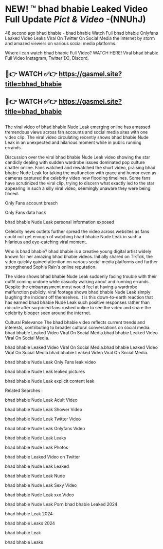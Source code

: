 # NEW! ™ bhad bhabie Leaked Video Full Update *Pict & Video* -(NNUhJ)
48 second ago bhad bhabie - bhad bhabie Watch Full bhad bhabie Onlyfans Leaked Video Leaks Viral On Twitter On Social Media the internet by storm and amazed viewers on various social media platforms.

Where i can watch bhad bhabie Full Video? WATCH HERE! Viral bhad bhabie Full Video Instagram, Twitter (X), Discord.

## 🔴👉 WATCH ✅👉 https://gasmel.site?title=bhad_bhabie
## 🔴👉 WATCH ✅👉 https://gasmel.site?title=bhad_bhabie
##

The viral video of bhad bhabie Nude Leak emerging online has amassed tremendous views across fan accounts and social media sites with one video clip. The viral video circulating recently shows bhad bhabie Nude Leak in an unexpected and hilarious moment while in public running errands.


Discussion over the viral bhad bhabie Nude Leak video showing the star candidly dealing with sudden wardrobe issues dominated pop culture chatter online. Fans watched and rewatched the short video, praising bhad bhabie Nude Leak for taking the malfunction with grace and humor even as cameras captured the celebrity video now flooding timelines. Some fans have scrutinized the viral clip, trying to discern what exactly led to the star appearing in such a silly viral video, seemingly unaware they were being filmed.


Only Fans account breach

Only Fans data hack

bhad bhabie Nude Leak personal information exposed

Celebrity news outlets further spread the video across websites as fans could not get enough of watching bhad bhabie Nude Leak in such a hilarious and eye-catching viral moment.


Who is bhad bhabie? bhad bhabie is a creative young digital artist widely known for her amazing bhad bhabie videos. Initially shared on TikTok, the video quickly gained attention on various social media platforms and further strengthened Sophia Rain's online reputation.

The video shows bhad bhabie Nude Leak suddenly facing trouble with their outfit coming undone while casually walking about and running errands. Despite the embarrassment most would feel at having a wardrobe malfunction publicly, viral footage shows bhad bhabie Nude Leak simply laughing the incident off themselves. It is this down-to-earth reaction that has earned bhad bhabie Nude Leak such positive responses rather than ridicule after surprised fans rushed online to see the video and share the celebrity blooper seen around the internet.

Cultural Relevance The bhad bhabie video reflects current trends and interests, contributing to broader cultural conversations on social media.
bhad bhabie Leaked Video Viral On Social Media.bhad bhabie Leaked Video Viral On Social Media.

bhad bhabie Leaked Video Viral On Social Media.bhad bhabie Leaked Video Viral On Social Media.bhad bhabie Leaked Video Viral On Social Media.

bhad bhabie Nude Leak Only Fans leak video

bhad bhabie Nude Leak leaked pictures

bhad bhabie Nude Leak explicit content leak

Related Searches :


bhad bhabie Nude Leak Adult Video

bhad bhabie Nude Leak Shower Video

bhad bhabie Nude Leak Twitter Video

bhad bhabie Nude Leak Onlyfans Video

bhad bhabie Nude Leak Leaks

bhad bhabie Nude Leak Photos

bhad bhabie Leaked Video on Twitter

bhad bhabie Nude Leak Leaked

bhad bhabie Nude Leak Nude

bhad bhabie Nude Leak Sexy Video

bhad bhabie Nude Leak xxx Video

bhad bhabie Nude Leak Porn
bhad bhabie Leaked 2024

bhad bhabie Leak 2024

bhad bhabie Leaks 2024

bhad bhabie Leak

bhad bhabie Leaks
